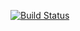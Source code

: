 [![Build Status](https://travis-ci.org/Foodery/Foodery.Backend.svg?branch=master)](https://travis-ci.org/Foodery/Foodery.Backend)
